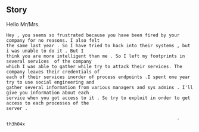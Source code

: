## Story

Hello Mr/Mrs.

    Hey , you seems so frustrated because you have been fired by your company for no reasons. I also felt 
    the same last year . So I have tried to hack into their systems , but i was unable to do it . But I
    think you are more intelligent than me . So I left my footprints in several services  of the company
    which I was able to gather while try to attack their services. The company leaves their credentials of
    each of their services inorder of process endpoints .I spent one year try to use social engineering and 
    gather several information from various managers and sys admins . I'll give you information about each 
    service when you got access to it . So try to exploit in order to get access to each processes of the 
    server .

                                                                    - th3h04x